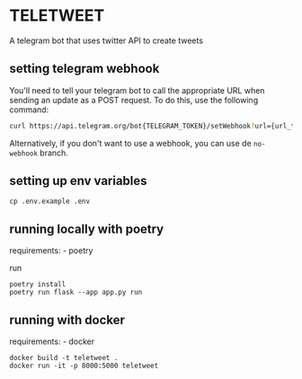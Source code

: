 # TELETWEET
A telegram bot that uses twitter API to create tweets

## setting telegram webhook

You'll need to tell your telegram bot to call the appropriate URL when sending an update as a POST request. To do this, use the following command:

```bash
curl https://api.telegram.org/bot{TELEGRAM_TOKEN}/setWebhook?url={url_to_send_updates_to}
```
Alternatively, if you don't want to use a webhook, you can use de `no-webhook` branch.

## setting up env variables
```
cp .env.example .env
```

## running locally with poetry
requirements:
    - poetry

run 
```
poetry install
poetry run flask --app app.py run
```

## running with docker
requirements:
    - docker

```
docker build -t teletweet .
docker run -it -p 8000:5000 teletweet

```
